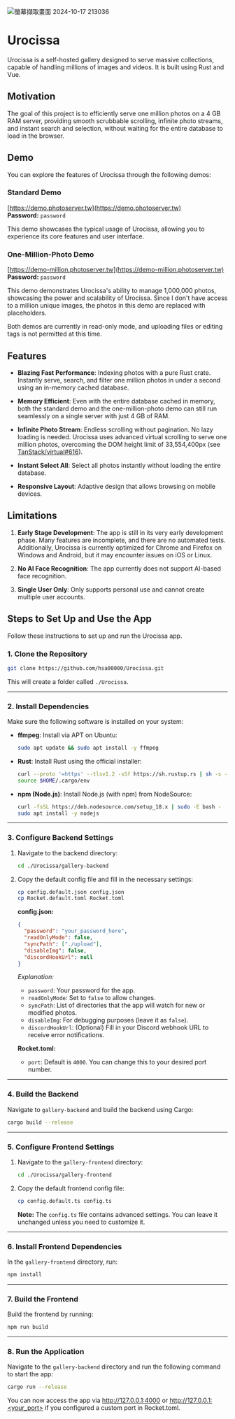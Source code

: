 ![螢幕擷取畫面 2024-10-17 213036](https://github.com/user-attachments/assets/b8de7937-1916-4b73-9c31-667c7eb1a23d)
# Urocissa

Urocissa is a self-hosted gallery designed to serve massive collections, capable of handling millions of images and videos. It is built using Rust and Vue.

## Motivation

The goal of this project is to efficiently serve one million photos on a 4 GB RAM server, providing smooth scrubbable scrolling, infinite photo streams, and instant search and selection, without waiting for the entire database to load in the browser.

## Demo

You can explore the features of Urocissa through the following demos:

### Standard Demo  
[https://demo.photoserver.tw](https://demo.photoserver.tw)  
**Password:** `password`  

This demo showcases the typical usage of Urocissa, allowing you to experience its core features and user interface.

### One-Million-Photo Demo  
[https://demo-million.photoserver.tw](https://demo-million.photoserver.tw)  
**Password:** `password`  

This demo demonstrates Urocissa's ability to manage 1,000,000 photos, showcasing the power and scalability of Urocissa. Since I don't have access to a million unique images, the photos in this demo are replaced with placeholders.

Both demos are currently in read-only mode, and uploading files or editing tags is not permitted at this time.

## Features

- **Blazing Fast Performance**: Indexing photos with a pure Rust crate. Instantly serve, search, and filter one million photos in under a second using an in-memory cached database.

- **Memory Efficient**: Even with the entire database cached in memory, both the standard demo and the one-million-photo demo can still run seamlessly on a single server with just 4 GB of RAM.

- **Infinite Photo Stream**: Endless scrolling without pagination. No lazy loading is needed. Urocissa uses advanced virtual scrolling to serve one million photos, overcoming the DOM height limit of 33,554,400px (see [TanStack/virtual#616](https://github.com/TanStack/virtual/issues/616)).

- **Instant Select All**: Select all photos instantly without loading the entire database.

- **Responsive Layout**: Adaptive design that allows browsing on mobile devices.

## Limitations

1. **Early Stage Development**: The app is still in its very early development phase. Many features are incomplete, and there are no automated tests. Additionally, Urocissa is currently optimized for Chrome and Firefox on Windows and Android, but it may encounter issues on iOS or Linux.

2. **No AI Face Recognition**: The app currently does not support AI-based face recognition.

3. **Single User Only**: Only supports personal use and cannot create multiple user accounts.

## Steps to Set Up and Use the App

Follow these instructions to set up and run the Urocissa app.

### 1. Clone the Repository

```bash
git clone https://github.com/hsa00000/Urocissa.git
```

This will create a folder called `./Urocissa`.

---

### 2. Install Dependencies

Make sure the following software is installed on your system:

- **ffmpeg**: Install via APT on Ubuntu:

  ```bash
  sudo apt update && sudo apt install -y ffmpeg
  ```

- **Rust**: Install Rust using the official installer:

  ```bash
  curl --proto '=https' --tlsv1.2 -sSf https://sh.rustup.rs | sh -s -- -y
  source $HOME/.cargo/env
  ```

- **npm (Node.js)**: Install Node.js (with npm) from NodeSource:

  ```bash
  curl -fsSL https://deb.nodesource.com/setup_18.x | sudo -E bash -
  sudo apt install -y nodejs
  ```

---

### 3. Configure Backend Settings

1. Navigate to the backend directory:

   ```bash
   cd ./Urocissa/gallery-backend
   ```

2. Copy the default config file and fill in the necessary settings:

   ```bash
   cp config.default.json config.json
   cp Rocket.default.toml Rocket.toml
   ```

   **config.json:**

   ```json
   {
     "password": "your_password_here",
     "readOnlyMode": false,
     "syncPath": ["./upload"],
     "disableImg": false,
     "discordHookUrl": null
   }
   ```

   *Explanation:*

   - `password`: Your password for the app.
   - `readOnlyMode`: Set to `false` to allow changes.
   - `syncPath`: List of directories that the app will watch for new or modified photos.
   - `disableImg`: For debugging purposes (leave it as `false`).
   - `discordHookUrl`: (Optional) Fill in your Discord webhook URL to receive error notifications.

   **Rocket.toml:**

   - `port`: Default is `4000`. You can change this to your desired port number.

---

### 4. Build the Backend

Navigate to `gallery-backend` and build the backend using Cargo:

```bash
cargo build --release
```

---

### 5. Configure Frontend Settings

1. Navigate to the `gallery-frontend` directory:

   ```bash
   cd ./Urocissa/gallery-frontend
   ```

2. Copy the default frontend config file:

   ```bash
   cp config.default.ts config.ts
   ```

   **Note:** The `config.ts` file contains advanced settings. You can leave it unchanged unless you need to customize it.

---

### 6. Install Frontend Dependencies

In the `gallery-frontend` directory, run:

```bash
npm install
```

---

### 7. Build the Frontend

Build the frontend by running:

```bash
npm run build
```

---

### 8. Run the Application

Navigate to the `gallery-backend` directory and run the following command to start the app:

```bash
cargo run --release
```

You can now access the app via http://127.0.0.1:4000 or http://127.0.0.1:<your_port> if you configured a custom port in Rocket.toml.
